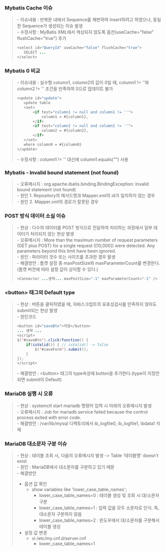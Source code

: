 ### Mybatis Cache 이슈
>   \- 이슈내용 : 반복문 내에서 Sequence를 채번하여 Insert하려고 하였으나, 동일한 Sequence가 생성되는 이슈 발생   
>   \- 수정사항 : MyBatis XML에서 캐싱되지 않도록 옵션(useCache="false" flushCache="true") 추가   
>    ```java
>    <select id="QueryId" useCache="false" flushCache="true">
>       SELECT ...
>    </select>



### Mybatis 0 비교
>   \- 이슈내용 : 실수형 column1, column2의 값이 0일 때, column1 != ''와 column2 != '' 조건을 만족하여 0으로 업데이트 불가   
>    ```java
>    <update id="update">
>       update table
>       <set>
>           <if test="column1 != null and column1 != ''">
>               column1 = #{column1},
>           </if>
>           <if test="column2 != null and column2 != ''">
>               column2 = #{column2},
>           </if>
>       </set>
>       where column0 = #{column0}
>   </update>
>    ```
>   \- 수정사항 :  column1 != '' 대신에 column1.equals("") 사용 



### Mybatis - Invalid bound statement (not found)
>   \- 오류메시지 : org.apache.ibatis.binding.BindingException: Invalid bound statement (not found)   
>   \- 원인 1.  Repository의 메서드명과 Mapper.xml의 id가 일치하지 않는 경우  
>   \- 원인 2.  Mapper.xml의 경로가 잘못된 경우   



### POST 방식 데이터 소실 이슈   
>   \- 현상 : 다수의 데이터를 POST 방식으로 전달하여 처리하는 과정에서 일부 데이터가 처리되지 않는 현상 발생   
>   \- 오류메시지 : More than the maximum number of request parameters (GET plus POST) for a single request ([10,000]) were detected. Any parameters beyond this limit have been ignored.   
>   \- 원인 : 파라미터 갯수 또는 사이즈를 초과한 경우 발생   
>   \- 해결방안 : 톰캣 설정 중 maxPostSize와 maxParameterCount를 변경한다.(톰캣 버전에 따라 설정 값이 상이할 수 있다.)   
>    ```java
>    <Connector ...생략... maxPostSize="-1" maxParameterCount="-1" />
>    ```



### \<button> 태그의 Default type   
>   \- 현상 : 버튼을 클릭하였을 때, 자바스크립트의 유효성검사를 만족하지 않아도 submit되는 현상 발생      
>   \- 원인코드   
>   ```java
>   <button id="saveBtn">저장</button>   
>   ... 생략 ...     
>   <script>   
>   $('#saveBtn').click(function() {   
>       if(isValid()) { // isValid() -> false     
>           $('#saveForm').submit();   
>       }   
>   });   
>   </script>     
>   ```
>   \- 해결방안 : \<button> 태그의 type속성에 button을 추가한다.(type이 지정안되면 submit이 Default)   


### MariaDB 실행 시 오류
>   \- 현상 : systemctl start mariadb 명령어 입력 시 아래의 오류메시지 발생   
>   \- 오류메시지 : Job for mariadb.service failed because the control process exited with error code.      
>   \- 해결방안 : /var/lib/mysql 디렉토리에서 ib_logfile0, ib_logfile1, ibdata1 삭제   


### MariaDB 대소문자 구분 이슈
>   \- 현상 : 테이블 조회 시, 다음의 오류메시지 발생 -> Table '테이블명' doesn't exist   
>   \- 원인 : MariaDB에서 대소문자를 구분하고 있기 때문   
>   \- 해결방안   
>    * 옵션 값 확인    
>       + show variables like 'lower_case_table_names';   
>           + lower_case_table_names=0 : 테이블 생성 및 조회 시 대/소문자 구분   
>           + lower_case_table_names=1 : 입력 값을 모두 소문자로 인식. 즉, 대소문자 구분하지 않음   
>           + lower_case_table_names=2 : 윈도우에서 대/소문자를 구분해서 테이블 생성   
>    * 설정 값 변경    
>       + vi /etc/my.cnf.d/server.cnf      
>           + lower_case_table_names=1   
